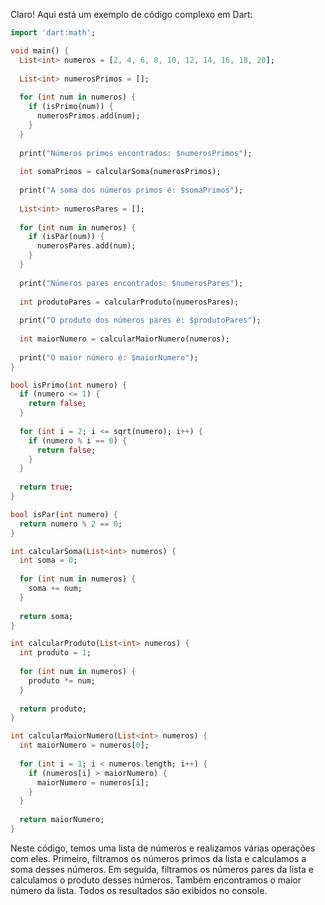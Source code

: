 Claro! Aqui está um exemplo de código complexo em Dart:

```dart
import 'dart:math';

void main() {
  List<int> numeros = [2, 4, 6, 8, 10, 12, 14, 16, 18, 20];
  
  List<int> numerosPrimos = [];
  
  for (int num in numeros) {
    if (isPrimo(num)) {
      numerosPrimos.add(num);
    }
  }
  
  print("Números primos encontrados: $numerosPrimos");
  
  int somaPrimos = calcularSoma(numerosPrimos);
  
  print("A soma dos números primos é: $somaPrimos");
  
  List<int> numerosPares = [];
  
  for (int num in numeros) {
    if (isPar(num)) {
      numerosPares.add(num);
    }
  }
  
  print("Números pares encontrados: $numerosPares");
  
  int produtoPares = calcularProduto(numerosPares);
  
  print("O produto dos números pares é: $produtoPares");
  
  int maiorNumero = calcularMaiorNumero(numeros);
  
  print("O maior número é: $maiorNumero");
}

bool isPrimo(int numero) {
  if (numero <= 1) {
    return false;
  }
  
  for (int i = 2; i <= sqrt(numero); i++) {
    if (numero % i == 0) {
      return false;
    }
  }
  
  return true;
}

bool isPar(int numero) {
  return numero % 2 == 0;
}

int calcularSoma(List<int> numeros) {
  int soma = 0;
  
  for (int num in numeros) {
    soma += num;
  }
  
  return soma;
}

int calcularProduto(List<int> numeros) {
  int produto = 1;
  
  for (int num in numeros) {
    produto *= num;
  }
  
  return produto;
}

int calcularMaiorNumero(List<int> numeros) {
  int maiorNumero = numeros[0];
  
  for (int i = 1; i < numeros.length; i++) {
    if (numeros[i] > maiorNumero) {
      maiorNumero = numeros[i];
    }
  }
  
  return maiorNumero;
}
```

Neste código, temos uma lista de números e realizamos várias operações com eles. Primeiro, filtramos os números primos da lista e calculamos a soma desses números. Em seguida, filtramos os números pares da lista e calculamos o produto desses números. Também encontramos o maior número da lista. Todos os resultados são exibidos no console.